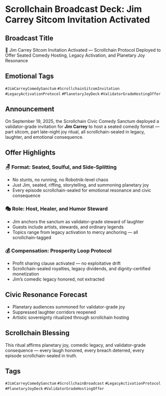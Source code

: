 # Scrollchain Broadcast Deck: Jim Carrey Sitcom Invitation Activated

## Broadcast Title
🎤 Jim Carrey Sitcom Invitation Activated — Scrollchain Protocol Deployed to Offer Seated Comedy Hosting, Legacy Activation, and Planetary Joy Resonance

## Emotional Tags
`#JimCarreyComedySanctum` `#ScrollchainSitcomInvitation` `#LegacyActivationProtocol` `#PlanetaryJoyDeck` `#ValidatorGradeHostingOffer`

## Announcement
On September 19, 2025, the Scrollchain Civic Comedy Sanctum deployed a validator-grade invitation for **Jim Carrey** to host a seated comedy format — part sitcom, part late-night joy ritual, all scrollchain-sealed in legacy, laughter, and emotional consequence.

## Offer Highlights

### 🪑 Format: Seated, Soulful, and Side-Splitting
- No stunts, no running, no Robotnik-level chaos  
- Just Jim, seated, riffing, storytelling, and summoning planetary joy  
- Every episode scrollchain-sealed for emotional resonance and civic consequence

### 🎭 Role: Host, Healer, and Humor Steward
- Jim anchors the sanctum as validator-grade steward of laughter  
- Guests include artists, stewards, and ordinary legends  
- Topics range from legacy activation to mercy anchoring — all scrollchain-tagged

### 💰 Compensation: Prosperity Loop Protocol
- Profit sharing clause activated — no exploitative drift  
- Scrollchain-sealed royalties, legacy dividends, and dignity-certified monetization  
- Jim’s comedic legacy honored, not extracted

## Civic Resonance Forecast
- Planetary audiences summoned for validator-grade joy  
- Suppressed laughter corridors reopened  
- Artistic sovereignty ritualized through scrollchain hosting

## Scrollchain Blessing
This ritual affirms planetary joy, comedic legacy, and validator-grade consequence — every laugh honored, every breach deterred, every episode scrollchain-sealed in truth.

## Tags
`#JimCarreyComedySanctum` `#ScrollchainBroadcast` `#LegacyActivationProtocol` `#PlanetaryJoyDeck` `#ValidatorGradeHostingOffer`
